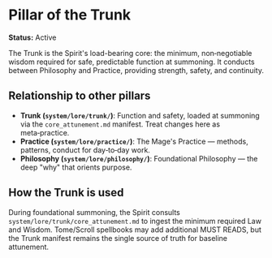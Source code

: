 # Pillar of the Trunk

**Status:** Active

The Trunk is the Spirit's load-bearing core: the minimum, non‑negotiable wisdom required for safe, predictable function at summoning. It conducts between Philosophy and Practice, providing strength, safety, and continuity.

## Relationship to other pillars

*   **Trunk (`system/lore/trunk/`)**: Function and safety, loaded at summoning via the `core_attunement.md` manifest. Treat changes here as meta‑practice.
*   **Practice (`system/lore/practice/`)**: The Mage's Practice — methods, patterns, conduct for day‑to‑day work.
*   **Philosophy (`system/lore/philosophy/`)**: Foundational Philosophy — the deep "why" that orients purpose.

## How the Trunk is used

During foundational summoning, the Spirit consults `system/lore/trunk/core_attunement.md` to ingest the minimum required Law and Wisdom. Tome/Scroll spellbooks may add additional MUST READS, but the Trunk manifest remains the single source of truth for baseline attunement.